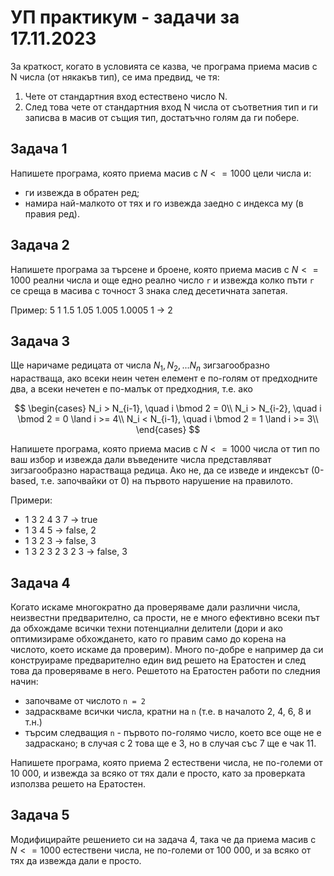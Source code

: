 # УП практикум - задачи за 17.11.2023

За краткост, когато в условията се казва, че програма приема масив с N числа (от някакъв тип), се има предвид, че тя:
1. Чете от стандартния вход естествено число N.
2. След това чете от стандартния вход N числа от съответния тип и ги записва в масив от същия тип, достатъчно голям да ги побере.

## Задача 1

Напишете програма, която приема масив с $N <= 1000$ цели числа и:
- ги извежда в обратен ред;
- намира най-малкото от тях и го извежда заедно с индекса му (в правия ред).

## Задача 2

Напишете програма за търсене и броене, която приема масив с $N <= 1000$ реални числа и още едно реално число `r` и
извежда колко пъти `r` се среща в масива с точност 3 знака след десетичната запетая.

Пример: 5 1 1.5 1.05 1.005 1.0005 1 -> 2

## Задача 3

Ще наричаме редицата от числа $N_1, N_2, ... N_n$ зигзагообразно нарастваща, ако всеки неин четен елемент е по-голям от предходните два,
а всеки нечетен е по-малък от предходния, т.е. ако

$$
\begin{cases}
  N_i > N_{i-1}, \quad i \bmod 2 = 0\\
  N_i > N_{i-2}, \quad i \bmod 2 = 0 \land i >= 4\\
  N_i < N_{i-1}, \quad i \bmod 2 = 1 \land i >= 3\\
\end{cases}
$$

Напишете програма, която приема масив с $N <= 1000$ числа от тип по ваш избор и извежда дали въведените числа представляват
зигзагообразно нарастваща редица. Ако не, да се изведе и индексът (0-based, т.е. започвайки от 0) на първото нарушение на правилото.

Примери:
- 1 3 2 4 3 7 -> true
- 1 3 4 5 -> false, 2
- 1 3 2 3 -> false, 3
- 1 3 2 3 2 3 2 3 -> false, 3

## Задача 4

Когато искаме многократно да проверяваме дали различни числа, неизвестни предварително, са прости, не е много ефективно всеки път
да обхождаме всички техни потенциални делители (дори и ако оптимизираме обхождането, като го правим само до корена на числото,
което искаме да проверим). Много по-добре е например да си конструираме предварително един вид решето на Ератостен и след това
да проверяваме в него. Решетото на Ератостен работи по следния начин:
- започваме от числото `n = 2`
- задраскваме всички числа, кратни на `n` (т.е. в началото 2, 4, 6, 8 и т.н.)
- търсим следващия `n` - първото по-голямо число, което все още не е задраскано;
в случая с 2 това ще е 3, но в случая със 7 ще е чак 11.

Напишете програма, която приема 2 естествени числа, не по-големи от 10 000, и извежда за всяко от тях дали е просто,
като за проверката използва решето на Ератостен.

## Задача 5

Модифицирайте решението си на задача 4, така че да приема масив с $N <= 1000$ естествени числа, не по-големи от 100 000,
и за всяко от тях да извежда дали е просто.
